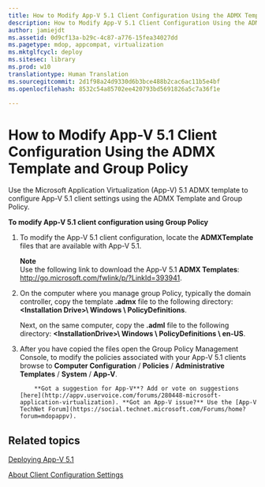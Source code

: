 ```yaml
---
title: How to Modify App-V 5.1 Client Configuration Using the ADMX Template and Group Policy
description: How to Modify App-V 5.1 Client Configuration Using the ADMX Template and Group Policy
author: jamiejdt
ms.assetid: 0d9cf13a-b29c-4c87-a776-15fea34027dd
ms.pagetype: mdop, appcompat, virtualization
ms.mktglfcycl: deploy
ms.sitesec: library
ms.prod: w10
translationtype: Human Translation
ms.sourcegitcommit: 2d1f98a24d9330d6b3bce488b2cac6ac11b5e4bf
ms.openlocfilehash: 8532c54a85702ee420793bd5691826a5c7a36f1e

---
```



# How to Modify App-V 5.1 Client Configuration Using the ADMX Template and Group Policy


Use the Microsoft Application Virtualization (App-V) 5.1 ADMX template to configure App-V 5.1 client settings using the ADMX Template and Group Policy.

**To modify App-V 5.1 client configuration using Group Policy**

1.  To modify the App-V 5.1 client configuration, locate the **ADMXTemplate** files that are available with App-V 5.1.

    **Note**  
    Use the following link to download the App-V 5.1 **ADMX Templates**: <http://go.microsoft.com/fwlink/p/?LinkId=393941>.

     

2.  On the computer where you manage group Policy, typically the domain controller, copy the template **.admx** file to the following directory: **&lt;Installation Drive&gt;\\ Windows \\ PolicyDefinitions**.

    Next, on the same computer, copy the **.adml** file to the following directory: **&lt;InstallationDrive&gt;\\ Windows \\ PolicyDefinitions \\ en-US**.

3.  After you have copied the files open the Group Policy Management Console, to modify the policies associated with your App-V 5.1 clients browse to **Computer Configuration** / **Policies** / **Administrative Templates** / **System** / **App-V**.

    
            **Got a suggestion for App-V**? Add or vote on suggestions [here](http://appv.uservoice.com/forums/280448-microsoft-application-virtualization). **Got an App-V issue?** Use the [App-V TechNet Forum](https://social.technet.microsoft.com/Forums/home?forum=mdopappv).

## Related topics


[Deploying App-V 5.1](deploying-app-v-51.md)

[About Client Configuration Settings](about-client-configuration-settings51.md)

 

 








<!--HONumber=Jun16_HO4-->


